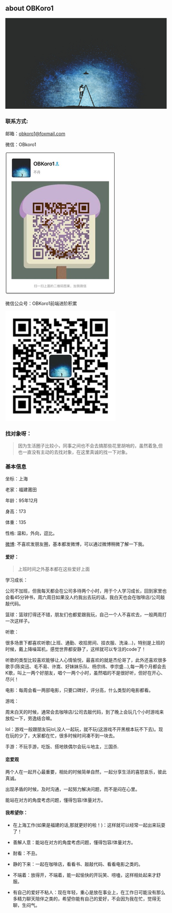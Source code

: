 ## about OBKoro1

![](https://github.com/OBKoro1/articleImg_src/blob/master/weibo_img_move/005Y4rCogy1frhyu07uofj31hc0u0ah3.jpg?raw=true)

### 联系方式:

邮箱：obkoro1@foxmail.com

微信：OBkoro1

![](https://github.com/OBKoro1/articleImg_src/blob/master/weibo_img_move/005Y4rCogy1fsnslyz5pnj309j0cdgm6.jpg?raw=true)

微信公众号：OBKoro1前端进阶积累

![微信公众号](https://github.com/OBKoro1/articleImg_src/blob/master/juejin/1631b6f52f7e7015.jpeg?raw=true)


### 找对象呀：

> 因为生活圈子比较小，同事之间也不会去搞那些花里胡哨的，虽然着急,但也一直没有主动的去找对象，在这里真诚的找一下对象。

### 基本信息

坐标：上海

老家：福建莆田

年龄：95年12月

身高：173

体重：135

性格: 温和，外向，逗比。

[微博](https://weibo.com/5468303800/profile?rightmod=1&wvr=6&mod=personinfo): 不喜欢发朋友圈，基本都发微博，可以通过微博稍微了解一下我。

#### 爱好：

> 上班时间之外基本都在这些爱好上面

学习成长：

公司不加班，但我每天都会在公司多待两个小时，用于个人学习成长，回到家里也会看45分钟书，周六周日如果没人约我出去玩的话，我白天也会在咖啡店/公司敲敲代码。

篮球：篮球打得还不错，朋友们也都爱跟我玩，自己一个人不喜欢去，一般两周打一次这样子。

听歌：

很多场景下都喜欢听歌(上班、通勤、收拾房间、挂衣服、洗澡...)，特别是上班的时候，戴上降噪耳机，感觉世界都安静了，这样就可以专注的code了！

听歌的类型比较喜欢能够让人心情愉悦，最喜欢的就是杰伦哥了，此外还喜欢很多歌手(陈奕迅、毛不易、许嵩、好妹妹乐队、杨宗纬、李宗盛...),每一两个月都会去K歌，叫上一两个好朋友，唱个一两个小时，虽然唱的不是很好听，但好在开心、尽兴！

电影：每周会看一两部电影，只要口碑好，评分高，什么类型的电影都看。

游戏：

周末白天的时候，通常会去咖啡店/公司去敲代码，到了晚上会玩几个小时游戏来放松一下，劳逸结合嘛。

lol：游戏一般跟朋友玩lol,没人一起玩，就不玩(这游戏不开黑根本玩不下去)。现在玩的少了，大家都在忙，很多时候时间凑不到一块去。

手游：不玩手游，吃饭、搭地铁偶尔会玩斗地主，三国杀.

#### 恋爱观

两个人在一起开心最重要，相处的时候简单自然，一起分享生活的喜怒哀乐，彼此真诚。

出现矛盾的时候，及时沟通，一起努力解决问题，而不是闷在心里。

能站在对方的角度考虑问题，懂得包容/体量对方。

#### 我希望你：

* 在上海工作(如果是福建的话,那就更好的啦！)：这样就可以经常一起出来玩耍了！

* 善解人意：能站在对方的角度考虑问题，懂得包容/体量对方。

* 耐看：不丑。

* 静的下来：一起在咖啡店，看看书、敲敲代码、看看电影之类的。

* 不端着：放得开，不端着，能一起愉快的开玩笑、唠嗑，这样相处起来才舒服。

* 有自己的爱好不粘人：现在年轻，重心是放在事业上，在工作日可能没有那么多精力聊天陪伴之类的，希望你能有自己的爱好，不会因为我在忙，觉得无聊，生闷气。

